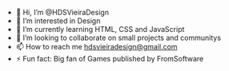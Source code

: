 - 👋 Hi, I’m @HDSVieiraDesign
- 👀 I’m interested in Design
- 🌱 I’m currently learning HTML, CSS and JavaScript
- 💞️ I’m looking to collaborate on small projects and communitys
- 📫 How to reach me hdsvieiradesign@gmail.com
- ⚡ Fun fact: Big fan of Games published by FromSoftware

<!---
HDSVieiraDesign/HDSVieiraDesign is a ✨ special ✨ repository because its `README.md` (this file) appears on your GitHub profile.
You can click the Preview link to take a look at your changes.
--->
